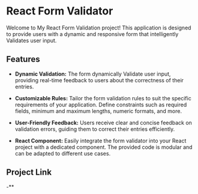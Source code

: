# React Form Validator

Welcome to My React Form Validation project! This application is designed to provide users with a dynamic and responsive form that intelligently Validates user input. 

## Features

- **Dynamic Validation:** The form dynamically Validate user input, providing real-time feedback to users about the correctness of their entries.

- **Customizable Rules:** Tailor the form validation rules to suit the specific requirements of your application. Define constraints such as required fields, minimum and maximum lengths, numeric formats, and more.

- **User-Friendly Feedback:** Users receive clear and concise feedback on validation errors, guiding them to correct their entries efficiently.

- **React Component:** Easily integrate the form validator into your React project with a dedicated component. The provided code is modular and can be adapted to different use cases.

## Project Link

-**

